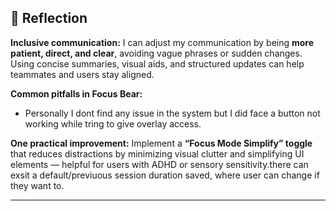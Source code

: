 
## 📝 Reflection

**Inclusive communication:**
I can adjust my communication by being **more patient, direct, and clear**, avoiding vague phrases or sudden changes. Using concise summaries, visual aids, and structured updates can help teammates and users stay aligned.

**Common pitfalls in Focus Bear:**

* Personally I dont find any issue in the system but I did face a button not working while tring to give overlay access.

**One practical improvement:**
Implement a **“Focus Mode Simplify” toggle** that reduces distractions by minimizing visual clutter and simplifying UI elements — helpful for users with ADHD or sensory sensitivity.there can exsit a default/previuous session duration saved, where user can change if they want to. 

---
